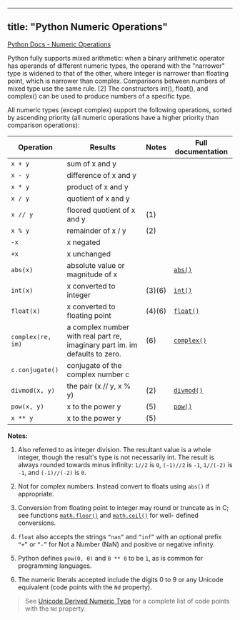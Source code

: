 
---
title: "Python Numeric Operations"
---

[Python Docs - Numeric Operations](https://docs.python.org/3/library/stdtypes.html#numeric-types-int-float-complex)

Python fully supports mixed arithmetic: when a binary arithmetic operator has operands of different numeric types, the operand with the "narrower" type is widened to that of the other, where integer is narrower than floating point, which is narrower than complex. Comparisons between numbers of mixed type use the same rule. [2] The constructors int(), float(), and complex() can be used to produce numbers of a specific type.

All numeric types (except complex) support the following operations, sorted by ascending priority (all numeric operations have a higher priority than comparison operations):

Operation | Results | Notes | Full documentation  
----------------- | --------------------------------------------------------------------------- | ------ | -----------------------------------------------------------------------  
`x + y` | sum of x and y | |  
`x - y` | difference of x and y | |  
`x * y` | product of x and y | |  
`x / y` | quotient of x and y | |  
`x // y` | floored quotient of x and y | (1) |  
`x % y` | remainder of x / y | (2)  
`-x` | x negated | |  
`+x` | x unchanged | |  
`abs(x)` | absolute value or magnitude of x | | [`abs()`](https://docs.python.org/3/library/functions.html#abs)  
`int(x)` | x converted to integer | (3)(6) | [`int()`](https://docs.python.org/3/library/functions.html#int)  
`float(x)` | x converted to floating point | (4)(6) | [`float()`](https://docs.python.org/3/library/functions.html#float)  
`complex(re, im)` | a complex number with real part re, imaginary part im. im defaults to zero. | (6) | [`complex()`](https://docs.python.org/3/library/functions.html#complex)  
`c.conjugate()` | conjugate of the complex number c | |  
`divmod(x, y)` | the pair (x // y, x % y) | (2) | [`divmod()`](https://docs.python.org/3/library/functions.html#divmod)  
`pow(x, y)` | x to the power y | (5) | [`pow()`](https://docs.python.org/3/library/functions.html#pow)  
`x ** y` | x to the power y | (5)

**Notes:**

1.  Also referred to as integer division. The resultant value is a whole integer, though the result's type is not necessarily int. The result is always rounded towards minus infinity: `1//2` is `0`, `(-1)//2` is `-1`, `1//(-2)` is `-1`, and `(-1)//(-2)` is `0`.

2.  Not for complex numbers. Instead convert to floats using `abs()` if appropriate.

3.  Conversion from floating point to integer may round or truncate as in C; see functions [`math.floor()`](https://docs.python.org/3/library/math.html#math.floor) and [`math.ceil()`](https://docs.python.org/3/library/math.html#math.ceil) for well- defined conversions.

4.  `float` also accepts the strings `“nan”` and `“inf”` with an optional prefix `“+”` or `“-”` for Not a Number (NaN) and positive or negative infinity.

5.  Python defines `pow(0, 0)` and `0 ** 0` to be `1`, as is common for programming languages.

6.  The numeric literals accepted include the digits 0 to 9 or any Unicode equivalent (code points with the `Nd` property).

> See [Unicode Derived Numeric Type](http://www.unicode.org/Public/8.0.0/ucd/extracted/DerivedNumericType.txt) for a complete list of code points with the `Nd` property.
